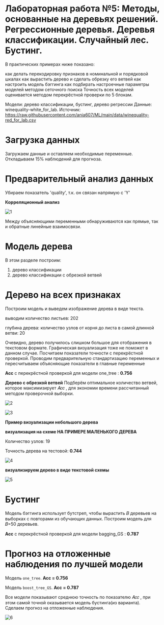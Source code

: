 # Лабораторная работа №5: Методы, основанные на деревьях решений. Регрессионные деревья. Деревья классификации. Случайный лес. Бустинг.

В практических примерах ниже показано:

как делать перекодировку признаков в номинальной и порядковой шкалах
как вырастить дерево и сделать обрезку его ветвей
как настроить модель бэггинга
как подбирать настроечные параметры моделей методом сеточного поиска
Точность всех моделей оценивается методом перекрёстной проверки по 5 блокам.

Модели: дерево классификации, бустинг, дерево регрессии
Данные: winequality-white_for_lab. Источник: https://raw.githubusercontent.com/ania607/ML/main/data/winequality-red_for_lab.csv

# Загрузка данных

Загружаем данные и оставляем необходимые переменные. Откладываем 15% наблюдений для прогноза.

# Предварительный анализ данных

Убираем показатель 'quality', т.к. он связан напрямую с 'Y'

**Корреляционный анализ**

![1](https://user-images.githubusercontent.com/114734035/202923855-e6adb3a0-702c-40d6-a6e6-0e295dac3888.jpg)

Между объясняющими переменными обнаруживаются как прямые, так и обратные линейные взаимосвязи.

# Модель дерева
В этом разделе построим:
1) дерево классификации
2) дерево классификации с обрезкой ветвей
# Дерево на всех признаках
Построим модель и выведем изображение дерева в виде текста.

выводим количество листьев: 202

глубина дерева: количество узлов от корня до листа в самой длинной ветви: 20

Очевидно, дерево получилось слишком большое для отображения в текстовом формате. 
Графическая визуализация тоже не поможет в данном случае. Посчитаем показатели точности с перекрёстной проверкой.
Проводим предварительную стандартизацию переменных и пересчитываем объясняющие показатели в главные переменные

**Acc** с перекрёстной проверкой 
для модели one_tree : **0.756**

**Дерево с обрезкой ветвей**
Подберём оптимальное количество ветвей, которое максимизирует  𝐴𝑐𝑐 , для экономии времени рассчитанный методом проверочной выборки.

![2](https://user-images.githubusercontent.com/114734035/202923862-5410359f-18fa-46bb-91da-22df0e33d37e.jpg)

![3](https://user-images.githubusercontent.com/114734035/202923870-f2041478-bdf8-4338-ac54-81b9270dac29.jpg)

**Пример визуализации небольшого дерева**

**визуализация на схеме НА ПРИМЕРЕ МАЛЕНЬКОГО ДЕРЕВА**

Количество узлов: 19 

Точность дерева на тестовой: **0.744**

![4](https://user-images.githubusercontent.com/114734035/202923876-19d2f732-39fd-4322-babc-a7f7fd17ff27.jpg)

**визуализируем дерево в виде текстовой схемы**

![5](https://user-images.githubusercontent.com/114734035/202923884-d23d5cf9-dd18-4427-9e04-c4a9abd0d5dc.jpg)

# Бустинг
Модель бэггинга использует бутстреп, чтобы вырастить  𝐵  деревьев на выборках с повторами из обучающих данных. Построим модель для  𝐵=50  деревьев.

**Acc** с перекрёстной проверкой 
для модели bagging_GS : **0.787**


# Прогноз на отложенные наблюдения по лучшей модели

Модель `one_tree`. **Acc = 0.756**

Модель `boost_tree_GS`. **Acc = 0.787**

Все модели показывают среднюю точность по показателю  𝐴𝑐𝑐 , при этом самой точной оказывается модель бустинга(из варианта). Сделаем прогноз на отложенные наблюдения.

![6](https://user-images.githubusercontent.com/114734035/202923893-7546084a-8969-4579-be90-de3414d4a6f3.jpg)
